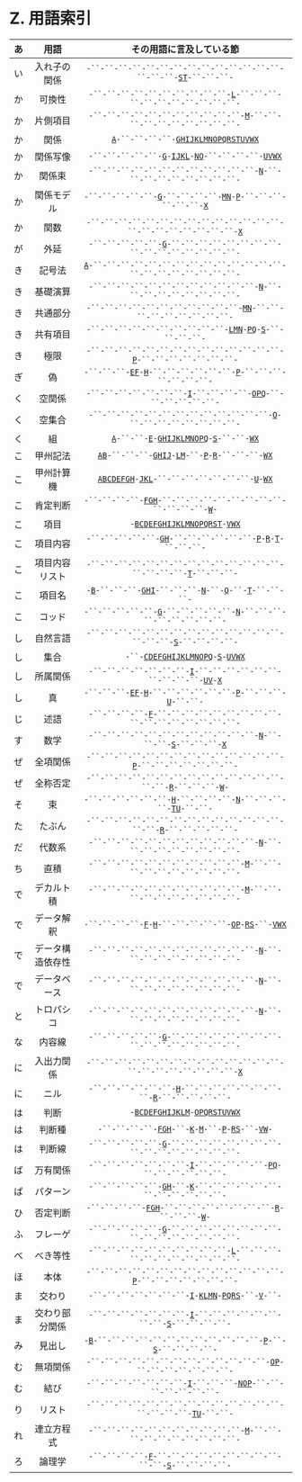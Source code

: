 # Z. 用語索引


| あ | 用語 | その用語に言及している節 |
|:---:|:---:|:---:|
| い | 入れ子の関係 | `-``-``-``-``-``-``-``-``-``-``-``-``-``-``-``-``-``-`[`S`][S][`T`][T]`-``-``-``-` |
| か | 可換性 | `-``-``-``-``-``-``-``-``-``-``-`[`L`][L]`-``-``-``-``-``-``-``-``-``-``-``-` |
| か | 片側項目 | `-``-``-``-``-``-``-``-``-``-``-``-`[`M`][M]`-``-``-``-``-``-``-``-``-``-``-` |
| か | 関係 | [`A`][A]`-``-``-``-``-`[`G`][G][`H`][H][`I`][I][`J`][J][`K`][K][`L`][L][`M`][M][`N`][N][`O`][O][`P`][P][`Q`][Q][`R`][R][`S`][S][`T`][T][`U`][U][`V`][V][`W`][W][`X`][X] |
| か | 関係写像 | `-``-``-``-``-``-`[`G`][G]`-`[`I`][I][`J`][J][`K`][K][`L`][L]`-`[`N`][N][`O`][O]`-``-``-``-``-`[`U`][U][`V`][V][`W`][W][`X`][X] |
| か | 関係束 | `-``-``-``-``-``-``-``-``-``-``-``-``-`[`N`][N]`-``-``-``-``-``-``-``-``-``-` |
| か | 関係モデル | `-``-``-``-``-``-`[`G`][G]`-``-``-``-``-`[`M`][M][`N`][N]`-`[`P`][P]`-``-``-``-``-``-``-`[`X`][X] |
| か | 関数 | `-``-``-``-``-``-``-``-``-``-``-``-``-``-``-``-``-``-``-``-``-``-``-`[`X`][X] |
| が | 外延 | `-``-``-``-``-``-`[`G`][G]`-``-``-``-``-``-``-``-``-``-``-``-``-``-``-``-``-` |
| き | 記号法 | [`A`][A]`-``-``-``-``-``-``-``-``-``-``-``-``-``-``-``-``-``-``-``-``-``-``-` |
| き | 基礎演算 | `-``-``-``-``-``-``-``-``-``-``-``-``-`[`N`][N]`-``-``-``-``-``-``-``-``-``-` |
| き | 共通部分 | `-``-``-``-``-``-``-``-``-``-``-``-`[`M`][M][`N`][N]`-``-``-``-``-``-``-``-``-``-` |
| き | 共有項目 | `-``-``-``-``-``-``-``-``-``-``-`[`L`][L][`M`][M][`N`][N]`-`[`P`][P][`Q`][Q]`-`[`S`][S]`-``-``-``-``-` |
| き | 極限 | `-``-``-``-``-``-``-``-``-``-``-``-``-``-``-`[`P`][P]`-``-``-``-``-``-``-``-` |
| ぎ | 偽 | `-``-``-``-`[`E`][E][`F`][F]`-`[`H`][H]`-``-``-``-``-``-``-`[`P`][P]`-``-``-``-``-``-``-``-` |
| く | 空関係 | `-``-``-``-``-``-``-``-`[`I`][I]`-``-``-``-``-`[`O`][O][`P`][P][`Q`][Q]`-``-``-``-``-``-``-` |
| く | 空集合 | `-``-``-``-``-``-``-``-``-``-``-``-``-``-`[`O`][O]`-``-``-``-``-``-``-``-``-` |
| く | 組 | [`A`][A]`-``-``-`[`E`][E]`-`[`G`][G][`H`][H][`I`][I][`J`][J][`K`][K][`L`][L][`M`][M][`N`][N][`O`][O][`P`][P][`Q`][Q]`-`[`S`][S]`-``-``-`[`W`][W][`X`][X] |
| こ | 甲州記法 | [`A`][A][`B`][B]`-``-``-``-`[`G`][G][`H`][H][`I`][I][`J`][J]`-`[`L`][L][`M`][M]`-``-`[`P`][P]`-`[`R`][R]`-``-``-``-`[`W`][W][`X`][X] |
| こ | 甲州計算機 | [`A`][A][`B`][B][`C`][C][`D`][D][`E`][E][`F`][F][`G`][G][`H`][H]`-`[`J`][J][`K`][K][`L`][L]`-``-``-``-``-``-``-``-`[`U`][U]`-`[`W`][W][`X`][X] |
| こ | 肯定判断 | `-``-``-``-``-`[`F`][F][`G`][G][`H`][H]`-``-``-``-``-``-``-``-``-``-``-``-``-``-`[`W`][W]`-` |
| こ | 項目 | `-`[`B`][B][`C`][C][`D`][D][`E`][E][`F`][F][`G`][G][`H`][H][`I`][I][`J`][J][`K`][K][`L`][L][`M`][M][`N`][N][`O`][O][`P`][P][`Q`][Q][`R`][R][`S`][S][`T`][T]`-`[`V`][V][`W`][W][`X`][X] |
| こ | 項目内容 | `-``-``-``-``-``-`[`G`][G][`H`][H]`-``-``-``-``-``-``-`[`P`][P]`-`[`R`][R]`-`[`T`][T]`-``-``-``-` |
| こ | 項目内容リスト | `-``-``-``-``-``-``-``-``-``-``-``-``-``-``-``-``-``-``-`[`T`][T]`-``-``-``-` |
| こ | 項目名 | `-`[`B`][B]`-``-``-``-`[`G`][G][`H`][H][`I`][I]`-``-``-``-`[`N`][N]`-``-`[`Q`][Q]`-``-`[`T`][T]`-``-``-``-` |
| こ | コッド | `-``-``-``-``-``-`[`G`][G]`-``-``-``-``-``-`[`N`][N]`-``-``-``-``-``-``-``-``-``-` |
| し | 自然言語 | `-``-``-``-``-``-``-``-``-``-``-``-``-``-``-``-``-``-`[`S`][S]`-``-``-``-``-` |
| し | 集合 | `-``-`[`C`][C][`D`][D][`E`][E][`F`][F][`G`][G][`H`][H][`I`][I][`J`][J][`K`][K][`L`][L][`M`][M][`N`][N][`O`][O][`P`][P][`Q`][Q]`-`[`S`][S]`-`[`U`][U][`V`][V][`W`][W][`X`][X] |
| し | 所属関係 | `-``-``-``-``-``-``-``-`[`I`][I]`-``-``-``-``-``-``-``-``-``-``-`[`U`][U][`V`][V]`-`[`X`][X] |
| し | 真 | `-``-``-``-`[`E`][E][`F`][F]`-`[`H`][H]`-``-``-``-``-``-``-`[`P`][P]`-``-``-``-`[`U`][U]`-``-``-` |
| じ | 述語 | `-``-``-``-``-`[`F`][F]`-``-``-``-``-``-``-``-``-``-``-``-``-``-``-``-``-``-` |
| す | 数学 | `-``-``-``-``-``-``-``-``-``-``-``-``-`[`N`][N]`-``-``-``-`[`S`][S]`-``-``-``-`[`X`][X] |
| ぜ | 全項関係 | `-``-``-``-``-``-``-``-``-``-``-``-``-``-``-`[`P`][P]`-``-``-``-``-``-``-``-` |
| ぜ | 全称否定 | `-``-``-``-``-``-``-``-``-``-``-``-``-``-``-``-``-`[`R`][R]`-``-``-``-`[`W`][W]`-` |
| そ | 束 | `-``-``-``-``-``-``-`[`H`][H]`-``-``-``-``-`[`N`][N]`-``-``-``-``-`[`T`][T][`U`][U]`-``-``-` |
| た | たぶん | `-``-``-``-``-``-``-``-``-``-``-``-``-``-``-``-``-`[`R`][R]`-``-``-``-``-``-` |
| だ | 代数系 | `-``-``-``-``-``-``-``-``-``-``-``-``-`[`N`][N]`-``-``-``-``-``-``-``-``-``-` |
| ち | 直積 | `-``-``-``-``-``-``-``-``-``-``-``-`[`M`][M]`-``-``-``-``-``-``-``-``-``-``-` |
| で | デカルト積 | `-``-``-``-``-``-``-``-``-``-``-``-`[`M`][M]`-``-``-``-``-``-``-``-``-``-``-` |
| で | データ解釈 | `-``-``-``-``-`[`F`][F]`-`[`H`][H]`-``-``-``-``-``-`[`O`][O][`P`][P]`-`[`R`][R][`S`][S]`-``-`[`V`][V][`W`][W][`X`][X] |
| で | データ構造依存性 | `-``-``-``-``-``-``-``-``-``-``-``-``-`[`N`][N]`-``-``-``-``-``-``-``-``-``-` |
| で | データベース | `-``-``-``-``-``-``-``-``-``-``-``-``-`[`N`][N]`-``-``-``-``-``-``-``-``-``-` |
| と | トロパシコ | `-``-``-``-``-``-``-``-``-``-``-``-``-`[`N`][N]`-``-``-``-``-``-``-``-``-``-` |
| な | 内容線 | `-``-``-``-``-``-`[`G`][G]`-``-``-``-``-``-``-``-``-``-``-``-``-``-``-``-``-` |
| に | 入出力関係 | `-``-``-``-``-``-``-``-``-``-``-``-``-``-``-``-``-``-``-``-``-``-``-`[`X`][X] |
| に | ニル | `-``-``-``-``-``-``-`[`H`][H]`-``-``-``-``-``-``-``-``-`[`R`][R]`-``-``-``-``-``-` |
| は | 判断 | `-`[`B`][B][`C`][C][`D`][D][`E`][E][`F`][F][`G`][G][`H`][H][`I`][I][`J`][J][`K`][K][`L`][L][`M`][M]`-`[`O`][O][`P`][P][`Q`][Q][`R`][R][`S`][S][`T`][T][`U`][U][`V`][V][`W`][W][`X`][X] |
| は | 判断種 | `-``-``-``-``-`[`F`][F][`G`][G][`H`][H]`-``-`[`K`][K]`-`[`M`][M]`-``-`[`P`][P]`-`[`R`][R][`S`][S]`-``-`[`V`][V][`W`][W]`-` |
| は | 判断線 | `-``-``-``-``-``-`[`G`][G]`-``-``-``-``-``-``-``-``-``-``-``-``-``-``-``-``-` |
| ば | 万有関係 | `-``-``-``-``-``-``-``-`[`I`][I]`-``-``-``-``-``-`[`P`][P][`Q`][Q]`-``-``-``-``-``-``-` |
| ぱ | パターン | `-``-``-``-``-``-`[`G`][G][`H`][H]`-``-`[`K`][K]`-``-``-``-``-``-``-``-``-``-``-``-``-` |
| ひ | 否定判断 | `-``-``-``-``-`[`F`][F][`G`][G][`H`][H]`-``-``-``-``-``-``-``-``-`[`R`][R]`-``-``-``-`[`W`][W]`-` |
| ふ | フレーゲ | `-``-``-``-``-``-`[`G`][G]`-``-``-``-``-``-``-``-``-``-``-``-``-``-``-``-``-` |
| べ | べき等性 | `-``-``-``-``-``-``-``-``-``-``-`[`L`][L]`-``-``-``-``-``-``-``-``-``-``-``-` |
| ほ | 本体 | `-``-``-``-``-``-``-``-``-``-``-``-``-``-``-`[`P`][P]`-``-``-``-``-``-``-``-` |
| ま | 交わり | `-``-``-``-``-``-``-``-`[`I`][I]`-`[`K`][K][`L`][L][`M`][M][`N`][N]`-`[`P`][P][`Q`][Q][`R`][R][`S`][S]`-``-`[`V`][V]`-``-` |
| ま | 交わり部分関係 | `-``-``-``-``-``-``-``-`[`I`][I]`-``-``-``-``-``-``-``-``-`[`S`][S]`-``-``-``-``-` |
| み | 見出し | `-`[`B`][B]`-``-``-``-``-``-``-``-``-``-``-``-``-`[`P`][P]`-``-`[`S`][S]`-``-``-``-``-` |
| む | 無項関係 | `-``-``-``-``-``-``-``-``-``-``-``-``-``-`[`O`][O][`P`][P]`-``-``-``-``-``-``-``-` |
| む | 結び | `-``-``-``-``-``-``-``-`[`I`][I]`-``-``-``-`[`N`][N][`O`][O][`P`][P]`-``-``-``-``-``-``-``-` |
| り | リスト | `-``-``-``-``-``-``-``-``-``-``-``-``-``-``-``-``-``-``-`[`T`][T][`U`][U]`-``-``-` |
| れ | 連立方程式 | `-``-``-``-``-``-``-``-``-``-``-``-`[`M`][M]`-``-``-``-``-``-``-``-``-``-``-` |
| ろ | 論理学 | `-``-``-``-``-`[`F`][F]`-``-``-``-``-``-``-``-``-``-``-``-`[`S`][S]`-``-``-``-``-` |


[A]: https://github.com/seinokatsuhiro/abc-of-koshucode/blob/master/draft/section/A
[B]: https://github.com/seinokatsuhiro/abc-of-koshucode/blob/master/draft/section/B
[C]: https://github.com/seinokatsuhiro/abc-of-koshucode/blob/master/draft/section/C
[D]: https://github.com/seinokatsuhiro/abc-of-koshucode/blob/master/draft/section/D
[E]: https://github.com/seinokatsuhiro/abc-of-koshucode/blob/master/draft/section/E
[F]: https://github.com/seinokatsuhiro/abc-of-koshucode/blob/master/draft/section/F
[G]: https://github.com/seinokatsuhiro/abc-of-koshucode/blob/master/draft/section/G
[H]: https://github.com/seinokatsuhiro/abc-of-koshucode/blob/master/draft/section/H
[I]: https://github.com/seinokatsuhiro/abc-of-koshucode/blob/master/draft/section/I
[J]: https://github.com/seinokatsuhiro/abc-of-koshucode/blob/master/draft/section/J
[K]: https://github.com/seinokatsuhiro/abc-of-koshucode/blob/master/draft/section/K
[L]: https://github.com/seinokatsuhiro/abc-of-koshucode/blob/master/draft/section/L
[M]: https://github.com/seinokatsuhiro/abc-of-koshucode/blob/master/draft/section/M
[N]: https://github.com/seinokatsuhiro/abc-of-koshucode/blob/master/draft/section/N
[O]: https://github.com/seinokatsuhiro/abc-of-koshucode/blob/master/draft/section/O
[P]: https://github.com/seinokatsuhiro/abc-of-koshucode/blob/master/draft/section/P
[Q]: https://github.com/seinokatsuhiro/abc-of-koshucode/blob/master/draft/section/Q
[R]: https://github.com/seinokatsuhiro/abc-of-koshucode/blob/master/draft/section/R
[S]: https://github.com/seinokatsuhiro/abc-of-koshucode/blob/master/draft/section/S
[T]: https://github.com/seinokatsuhiro/abc-of-koshucode/blob/master/draft/section/T
[U]: https://github.com/seinokatsuhiro/abc-of-koshucode/blob/master/draft/section/U
[V]: https://github.com/seinokatsuhiro/abc-of-koshucode/blob/master/draft/section/V
[W]: https://github.com/seinokatsuhiro/abc-of-koshucode/blob/master/draft/section/W
[X]: https://github.com/seinokatsuhiro/abc-of-koshucode/blob/master/draft/section/X

